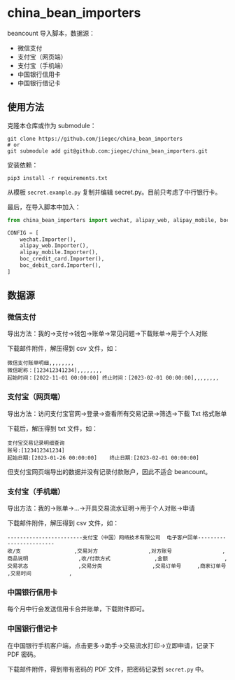 # china_bean_importers

beancount 导入脚本，数据源：

- 微信支付
- 支付宝（网页端）
- 支付宝（手机端）
- 中国银行信用卡
- 中国银行借记卡

## 使用方法

克隆本仓库或作为 submodule：

```shell
git clone https://github.com/jiegec/china_bean_importers
# or
git submodule add git@github.com:jiegec/china_bean_importers.git
```

安装依赖：

```shell
pip3 install -r requirements.txt
```

从模板 `secret.example.py` 复制并编辑 secret.py。目前只考虑了中行银行卡。

最后，在导入脚本中加入：

```python
from china_bean_importers import wechat, alipay_web, alipay_mobile, boc_credit_card, boc_debit_card

CONFIG = [
    wechat.Importer(),
    alipay_web.Importer(),
    alipay_mobile.Importer(),
    boc_credit_card.Importer(),
    boc_debit_card.Importer(),
]
```


## 数据源

### 微信支付

导出方法：我的->支付->钱包->账单->常见问题->下载账单->用于个人对账

下载邮件附件，解压得到 csv 文件，如：

```csv
微信支付账单明细,,,,,,,,
微信昵称：[123412341234],,,,,,,,
起始时间：[2022-11-01 00:00:00] 终止时间：[2023-02-01 00:00:00],,,,,,,,
```

### 支付宝（网页端）

导出方法：访问支付宝官网->登录->查看所有交易记录->筛选->下载 Txt 格式账单

下载后，解压得到 txt 文件，如：

```csv
支付宝交易记录明细查询
账号:[123412341234]
起始日期:[2023-01-26 00:00:00]    终止日期:[2023-02-01 00:00:00]
```

但支付宝网页端导出的数据并没有记录付款账户，因此不适合 beancount。

### 支付宝（手机端）

导出方法：我的->账单->...->开具交易流水证明->用于个人对账->申请

下载邮件附件，解压得到 csv 文件，如：

```csv
------------------------支付宝（中国）网络技术有限公司  电子客户回单------------------------
收/支                 ,交易对方                ,对方账号                ,商品说明                ,收/付款方式              ,金额                  ,交易状态                ,交易分类                ,交易订单号     ,商家订单号           ,交易时间            ,
```

### 中国银行信用卡

每个月中行会发送信用卡合并账单，下载附件即可。

### 中国银行借记卡

在中国银行手机客户端，点击更多->助手->交易流水打印->立即申请，记录下 PDF 密码。

下载邮件附件，得到带有密码的 PDF 文件，把密码记录到 `secret.py` 中。